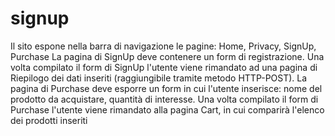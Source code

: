 # signup

 Il sito espone nella barra di navigazione le pagine: Home, Privacy, SignUp, Purchase
 La pagina di SignUp deve contenere un form di registrazione.
 Una volta compilato il form di SignUp l'utente viene rimandato ad una pagina di Riepilogo dei dati inseriti (raggiungibile  tramite metodo HTTP-POST).
 La pagina di Purchase deve esporre un form in cui l'utente inserisce: nome del prodotto da acquistare, quantità di interesse.
 Una volta compilato il form di Purchase l'utente viene rimandato alla pagina Cart, in cui comparirà l'elenco dei prodotti inseriti
